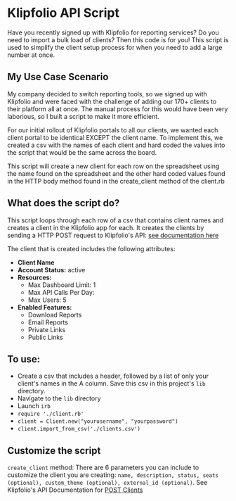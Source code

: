 # Klipfolio API Script

Have you recently signed up with Klipfolio for reporting services? Do you need to import a bulk load of clients? Then this code is for you! This script is used to simplify the client setup process for when you need to add a large number at once.

## My Use Case Scenario

My company decided to switch reporting tools, so we signed up with Klipfolio and were faced with the challenge of adding our 170+ clients to their platform all at once. The manual process for this would have been very laborious, so I built a script to make it more efficient.

For our initial rollout of Klipfolio portals to all our clients, we wanted each client portal to be identical EXCEPT the client name. To implement this, we created a csv with the names of each client and hard coded the values into the script that would be the same across the board.

This script will create a new client for each row on the spreadsheet using the name found on the spreadsheet and the other hard coded values found in the HTTP body method found in the create_client method of the client.rb

## What does the script do?

This script loops through each row of a csv that contains client names and creates a client in the Klipfolio app for each. It creates the clients by sending a HTTP POST request to Klipfolio's API: [see documentation here](https://apidocs.klipfolio.com/reference#section-post-clients)

The client that is created includes the following attributes:
* **Client Name**
* **Account Status:** active
* **Resources:**
  * Max Dashboard Limit: 1
  * Max API Calls Per Day:
  * Max Users: 5
* **Enabled Features:** 
  * Download Reports
  * Email Reports
  * Private Links
  * Public Links

## To use:

* Create a csv that includes a header, followed by a list of only your client's names in the A column. Save this csv in this project's `lib` directory.
* Navigate to the `lib` directory
* Launch `irb`
* `require './client.rb'`
* `client = Client.new("yourusername", "yourpassword")`
* `client.import_from_csv('./clients.csv')`

## Customize the script

`create_client` method: There are 6 parameters you can include to customize the client you are creating: `name, description, status, seats (optional), custom_theme (optional), external_id (optional)`. See Klipfolio's API Documentation for [POST Clients](https://apidocs.klipfolio.com/reference#section-post-clients)
